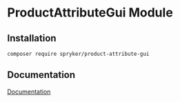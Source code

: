 # ProductAttributeGui Module

## Installation

```
composer require spryker/product-attribute-gui
```

## Documentation

[Documentation](https://spryker.github.io)
